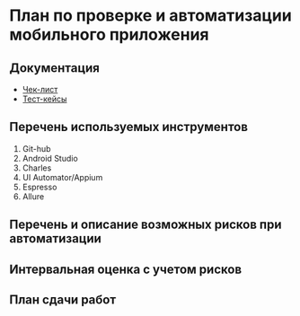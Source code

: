 # План по проверке и автоматизации мобильного приложения

## Документация
* [Чек-лист]()
* [Тест-кейсы]()

## Перечень используемых инструментов
1. Git-hub
1. Android Studio
1. Charles  
1. UI Automator/Appium
1. Espresso 
1. Allure 

## Перечень и описание возможных рисков при автоматизации

## Интервальная оценка с учетом рисков

## План сдачи работ
